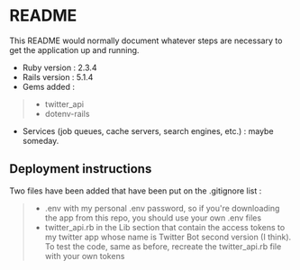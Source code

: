 # README

This README would normally document whatever steps are necessary to get the application up and running.

* Ruby version : 2.3.4
* Rails version : 5.1.4
* Gems added :
> * twitter_api
> * dotenv-rails
* Services (job queues, cache servers, search engines, etc.) : maybe someday.

## Deployment instructions
Two files have been added that have been put on the .gitignore list :
> * .env with my personal .env password, so if you're downloading the app from this repo, you should use your own .env files
> * twitter_api.rb in the Lib section that contain the access tokens to my twitter app whose name is Twitter Bot second version (I think). To test the code, same as before, recreate the twitter_api.rb file with your own tokens
